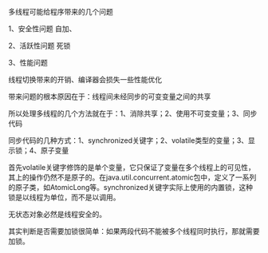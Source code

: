 多线程可能给程序带来的几个问题

1、安全性问题
自加、

2、活跃性问题
死锁

3、性能问题

线程切换带来的开销、编译器会损失一些性能优化


带来问题的根本原因在于：线程间未经同步的可变变量之间的共享

所以处理多线程的几个方法就在于：1、消除共享；2、使用不可变变量；3、同步代码

同步代码的几种方式：1、synchronized关键字；2、volatile类型的变量；3、显示锁；4、原子变量

首先volatile关键字修饰的是单个变量，它只保证了变量在多个线程上的可见性，其上的操作仍然不是原子的。在java.util.concurrent.atomic包中，定义了一系列的原子类，如AtomicLong等。synchronized关键字实际上使用的内置锁，这种锁是以线程为单位，而不是以调用。



无状态对象必然是线程安全的。

其实判断是否需要加锁很简单：如果两段代码不能被多个线程同时执行，那就需要加锁。
